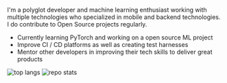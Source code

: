 I'm a polyglot developer and machine learning enthusiast working with multiple technologies who specialized in mobile and backend technologies. I do contribute to Open Source projects regularly.

- Currently learning PyTorch and working on a open source ML project
- Improve CI / CD platforms as well as creating test harnesses
- Mentor other developers in improving their tech skills to deliver great products

![top langs](https://readme-stats-cfgj2cxdy.vercel.app/api/top-langs/?username=abdullahselek&hide=jupyter%20notebook,html)
![repo stats](https://github-readme-stats.vercel.app/api?username=abdullahselek&show_icons=true&line_height=27)
